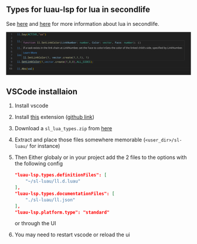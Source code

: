 ## Types for luau-lsp for lua in secondlife

See [here](https://wiki.secondlife.com/wiki/Luau_Alpha) and
[here](https://wiki.secondlife.com/wiki/Lua_FAQ) for more information about lua
in secondlife.

<img src="images/example.png" alt="Example of syntax highlighting and hovertips" />

## VSCode installaion

1. Install vscode
2. Install
   [this](https://marketplace.visualstudio.com/items?itemName=JohnnyMorganz.luau-lsp)
   extension ([github link](https://github.com/JohnnyMorganz/luau-lsp))
3. Download a `sl_lua_types.zip` from
   [here](https://github.com/WolfGangS/sl_lua_types/releases/latest)
4. Extract and place those files somewhere memorable (`<user_dir>/sl-luau/` for
   instance)
5. Then Either globaly or in your project add the 2 files to the options with
   the following config

   ```JSON
   "luau-lsp.types.definitionFiles": [
       "~/sl-luau/ll.d.luau"
   ],
   "luau-lsp.types.documentationFiles": [
       "./sl-luau/ll.json"
   ],
   "luau-lsp.platform.type": "standard"
   ```

   or through the UI

6. You may need to restart vscode or reload the ui
